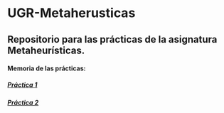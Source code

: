 # UGR-Metaherusticas
## Repositorio para las prácticas de la asignatura Metaheurísticas.

#### Memoria de las prácticas:
##### [Práctica 1](https://github.com/JavierBejMen/UGR-Metaherusticas/Practica-1/memoria.pdf)
##### [Práctica 2](https://github.com/JavierBejMen/UGR-Metaherusticas/Practica-2/memoria.pdf)
